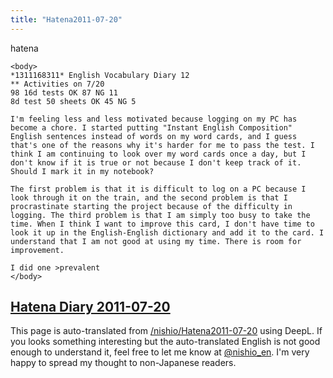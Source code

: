 ```yaml
---
title: "Hatena2011-07-20"
---
```


hatena

```
<body>
*1311168311* English Vocabulary Diary 12
** Activities on 7/20
98 16d tests OK 87 NG 11
8d test 50 sheets OK 45 NG 5

I'm feeling less and less motivated because logging on my PC has become a chore. I started putting "Instant English Composition" English sentences instead of words on my word cards, and I guess that's one of the reasons why it's harder for me to pass the test. I think I am continuing to look over my word cards once a day, but I don't know if it is true or not because I don't keep track of it. Should I mark it in my notebook?

The first problem is that it is difficult to log on a PC because I look through it on the train, and the second problem is that I procrastinate starting the project because of the difficulty in logging. The third problem is that I am simply too busy to take the time. When I think I want to improve this card, I don't have time to look it up in the English-English dictionary and add it to the card. I understand that I am not good at using my time. There is room for improvement.

I did one >prevalent
</body>
```


[Hatena Diary 2011-07-20](https://nishiohirokazu.hatenadiary.org/archive/2011/07/20)
---
This page is auto-translated from [/nishio/Hatena2011-07-20](https://scrapbox.io/nishio/Hatena2011-07-20) using DeepL. If you looks something interesting but the auto-translated English is not good enough to understand it, feel free to let me know at [@nishio_en](https://twitter.com/nishio_en). I'm very happy to spread my thought to non-Japanese readers.